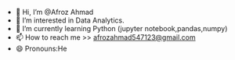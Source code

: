 - 👋 Hi, I’m @Afroz Ahmad
- 👀 I’m interested in Data Analytics.
- 🌱 I’m currently learning Python (jupyter notebook,pandas,numpy) 
- 📫 How to reach me >> afrozahmad547123@gmail.com
- 😄 Pronouns:He
  

<!---
Afroz899/Afroz899 is a ✨ special ✨ repository because its `README.md` (this file) appears on your GitHub profile.
You can click the Preview link to take a look at your changes.
--->
